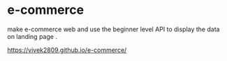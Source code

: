 # e-commerce
make e-commerce web and use the beginner level API to display the data on landing page .

https://vivek2809.github.io/e-commerce/
